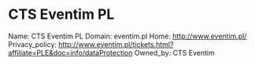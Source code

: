 
# CTS Eventim PL

Name: CTS Eventim PL
Domain: eventim.pl
Home: http://www.eventim.pl/
Privacy_policy: http://www.eventim.pl/tickets.html?affiliate=PLE&doc=info/dataProtection
Owned_by: CTS Eventim
